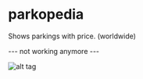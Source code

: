 # parkopedia
Shows parkings with price. (worldwide)

--- not working anymore ---

![alt tag](http://www.parkopedia.de/images/logo_parkopedia.png)
